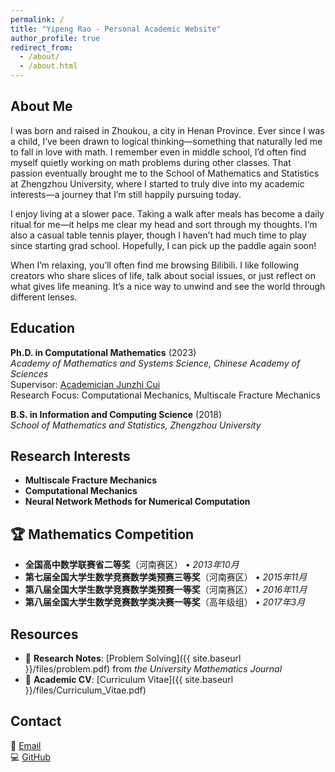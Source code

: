 ```yaml
---
permalink: /
title: "Yipeng Rao - Personal Academic Website"
author_profile: true
redirect_from: 
  - /about/
  - /about.html
---
```


## About Me

I was born and raised in Zhoukou, a city in Henan Province. Ever since I was a child, I’ve been drawn to logical thinking—something that naturally led me to fall in love with math. I remember even in middle school, I’d often find myself quietly working on math problems during other classes. That passion eventually brought me to the School of Mathematics and Statistics at Zhengzhou University, where I started to truly dive into my academic interests—a journey that I’m still happily pursuing today.

I enjoy living at a slower pace. Taking a walk after meals has become a daily ritual for me—it helps me clear my head and sort through my thoughts. I’m also a casual table tennis player, though I haven’t had much time to play since starting grad school. Hopefully, I can pick up the paddle again soon!

When I’m relaxing, you’ll often find me browsing Bilibili. I like following creators who share slices of life, talk about social issues, or just reflect on what gives life meaning. It’s a nice way to unwind and see the world through different lenses.

## Education

**Ph.D. in Computational Mathematics** (2023)  
*Academy of Mathematics and Systems Science, Chinese Academy of Sciences*  
Supervisor: [Academician Junzhi Cui](http://homepage.amss.ac.cn/research/homePage/7c98177290ea438aa989559f0e3fa4c7/myHomePage.html)  
Research Focus: Computational Mechanics, Multiscale Fracture Mechanics

**B.S. in Information and Computing Science** (2018)  
*School of Mathematics and Statistics, Zhengzhou University*

## Research Interests

- **Multiscale Fracture Mechanics**
- **Computational Mechanics** 
- **Neural Network Methods for Numerical Computation**

## 🏆 Mathematics Competition

- **全国高中数学联赛省二等奖**（河南赛区） *• 2013年10月*
- **第七届全国大学生数学竞赛数学类预赛三等奖**（河南赛区） *• 2015年11月*
- **第八届全国大学生数学竞赛数学类预赛一等奖**（河南赛区） *• 2016年11月*
- **第八届全国大学生数学竞赛数学类决赛一等奖**（高年级组） *• 2017年3月*


## Resources

- 🔬 **Research Notes**: [Problem Solving]({{ site.baseurl }}/files/problem.pdf) from *the University Mathematics Journal* 
- 📄 **Academic CV**: [Curriculum Vitae]({{ site.baseurl }}/files/Curriculum_Vitae.pdf)

## Contact

📧 [Email](mailto:raoyipeng@qq.com)  
💻 [GitHub](https://github.com/sukaku-r)